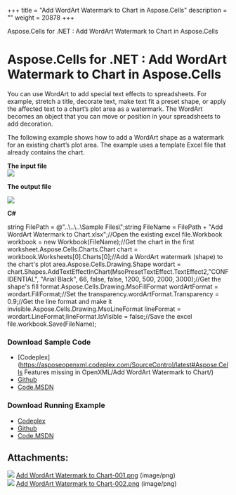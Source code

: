 +++
title = "Add WordArt Watermark to Chart in Aspose.Cells" 
description = "" 
weight = 20878 
+++

Aspose.Cells for .NET : Add WordArt Watermark to Chart in Aspose.Cells  

# Aspose.Cells for .NET : Add WordArt Watermark to Chart in Aspose.Cells


You can use WordArt to add special text effects to spreadsheets. For example, stretch a title, decorate text, make text fit a preset shape, or apply the affected text to a chart’s plot area as a watermark. The WordArt becomes an object that you can move or position in your spreadsheets to add decoration.

The following example shows how to add a WordArt shape as a watermark for an existing chart’s plot area. The example uses a template Excel file that already contains the chart.

**The input file**  
![](download/thumbnails/5020414/1612888729)

**The output file**

![](download/thumbnails/5020414/700483713)

**C#**

string FilePath = @"..\\..\\..\\Sample Files\\";string FileName = FilePath + "Add WordArt Watermark to Chart.xlsx";//Open the existing excel file.Workbook workbook = new Workbook(FileName);//Get the chart in the first worksheet.Aspose.Cells.Charts.Chart chart = workbook.Worksheets\[0\].Charts\[0\];//Add a WordArt watermark (shape) to the chart's plot area.Aspose.Cells.Drawing.Shape wordart = chart.Shapes.AddTextEffectInChart(MsoPresetTextEffect.TextEffect2,"CONFIDENTIAL", "Arial Black", 66, false, false, 1200, 500, 2000, 3000);//Get the shape's fill format.Aspose.Cells.Drawing.MsoFillFormat wordArtFormat = wordart.FillFormat;//Set the transparency.wordArtFormat.Transparency = 0.9;//Get the line format and make it invisible.Aspose.Cells.Drawing.MsoLineFormat lineFormat = wordart.LineFormat;lineFormat.IsVisible = false;//Save the excel file.workbook.Save(FileName);

### Download Sample Code

*   [Codeplex](https://asposeopenxml.codeplex.com/SourceControl/latest#Aspose.Cells Features missing in OpenXML/Add WordArt Watermark to Chart/)
*   [Github](https://github.com/aspose-cells/Aspose.Cells-for-.NET/tree/master/Plugins/Aspose.Cells%20Vs%20OpenXML%20Spreadsheets/OpenXML%20Missing%20Features/Add%20WordArt%20Watermark%20to%20Chart)
*   [Code.MSDN](https://code.msdn.microsoft.com/AsposeCells-Features-8fba7c3c/view/SourceCode#content)

### Download Running Example

*   [Codeplex](https://asposecellsopenxml.codeplex.com/releases/view/619160)
*   [Github](https://github.com/aspose-cells/Aspose.Cells-for-.NET/releases/tag/MissingFeaturesOpenXMLExcelv1.1)
*   [Code.MSDN](https://code.msdn.microsoft.com/AsposeCells-Features-8fba7c3c)

## Attachments:

![](https://docs2.aspose.com/cells/net/images/icons/bullet_blue.gif) [Add WordArt Watermark to Chart-001.png](https://docs2.aspose.com/cells/net/attachments/5020414/5115047.png) (image/png)  
![](https://docs2.aspose.com/cells/net/images/icons/bullet_blue.gif) [Add WordArt Watermark to Chart-002.png](https://docs2.aspose.com/cells/net/attachments/5020414/5115046.png) (image/png)  

